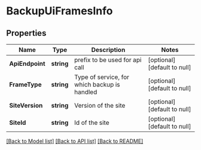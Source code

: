 # BackupUiFramesInfo

## Properties
Name | Type | Description | Notes
------------ | ------------- | ------------- | -------------
**ApiEndpoint** | **string** | prefix to be used for api call | [optional] [default to null]
**FrameType** | **string** | Type of service, for which backup is handled | [optional] [default to null]
**SiteVersion** | **string** | Version of the site | [optional] [default to null]
**SiteId** | **string** | Id of the site | [optional] [default to null]

[[Back to Model list]](../README.md#documentation-for-models) [[Back to API list]](../README.md#documentation-for-api-endpoints) [[Back to README]](../README.md)

